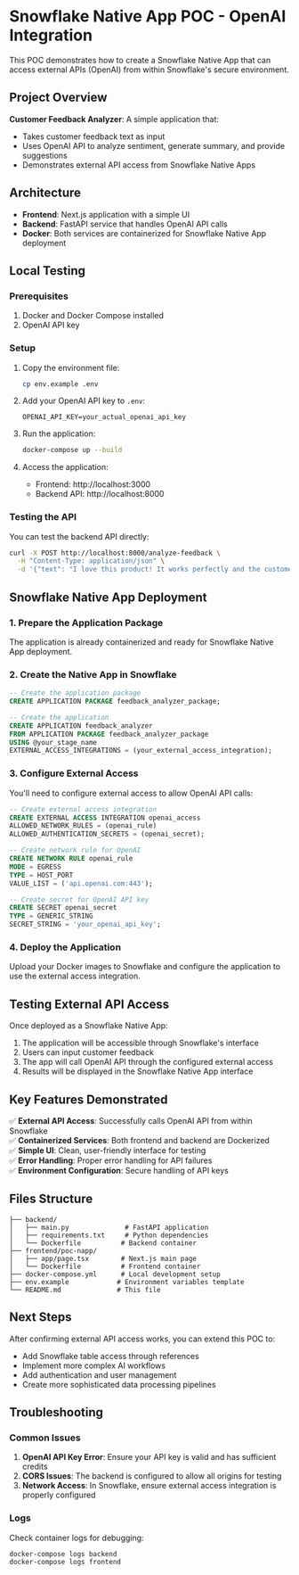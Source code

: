 # Snowflake Native App POC - OpenAI Integration

This POC demonstrates how to create a Snowflake Native App that can access external APIs (OpenAI) from within Snowflake's secure environment.

## Project Overview

**Customer Feedback Analyzer**: A simple application that:

- Takes customer feedback text as input
- Uses OpenAI API to analyze sentiment, generate summary, and provide suggestions
- Demonstrates external API access from Snowflake Native Apps

## Architecture

- **Frontend**: Next.js application with a simple UI
- **Backend**: FastAPI service that handles OpenAI API calls
- **Docker**: Both services are containerized for Snowflake Native App deployment

## Local Testing

### Prerequisites

1. Docker and Docker Compose installed
2. OpenAI API key

### Setup

1. Copy the environment file:

   ```bash
   cp env.example .env
   ```

2. Add your OpenAI API key to `.env`:

   ```
   OPENAI_API_KEY=your_actual_openai_api_key
   ```

3. Run the application:

   ```bash
   docker-compose up --build
   ```

4. Access the application:
   - Frontend: http://localhost:3000
   - Backend API: http://localhost:8000

### Testing the API

You can test the backend API directly:

```bash
curl -X POST http://localhost:8000/analyze-feedback \
  -H "Content-Type: application/json" \
  -d '{"text": "I love this product! It works perfectly and the customer service is amazing."}'
```

## Snowflake Native App Deployment

### 1. Prepare the Application Package

The application is already containerized and ready for Snowflake Native App deployment.

### 2. Create the Native App in Snowflake

```sql
-- Create the application package
CREATE APPLICATION PACKAGE feedback_analyzer_package;

-- Create the application
CREATE APPLICATION feedback_analyzer
FROM APPLICATION PACKAGE feedback_analyzer_package
USING @your_stage_name
EXTERNAL_ACCESS_INTEGRATIONS = (your_external_access_integration);
```

### 3. Configure External Access

You'll need to configure external access to allow OpenAI API calls:

```sql
-- Create external access integration
CREATE EXTERNAL ACCESS INTEGRATION openai_access
ALLOWED_NETWORK_RULES = (openai_rule)
ALLOWED_AUTHENTICATION_SECRETS = (openai_secret);

-- Create network rule for OpenAI
CREATE NETWORK RULE openai_rule
MODE = EGRESS
TYPE = HOST_PORT
VALUE_LIST = ('api.openai.com:443');

-- Create secret for OpenAI API key
CREATE SECRET openai_secret
TYPE = GENERIC_STRING
SECRET_STRING = 'your_openai_api_key';
```

### 4. Deploy the Application

Upload your Docker images to Snowflake and configure the application to use the external access integration.

## Testing External API Access

Once deployed as a Snowflake Native App:

1. The application will be accessible through Snowflake's interface
2. Users can input customer feedback
3. The app will call OpenAI API through the configured external access
4. Results will be displayed in the Snowflake Native App interface

## Key Features Demonstrated

✅ **External API Access**: Successfully calls OpenAI API from within Snowflake  
✅ **Containerized Services**: Both frontend and backend are Dockerized  
✅ **Simple UI**: Clean, user-friendly interface for testing  
✅ **Error Handling**: Proper error handling for API failures  
✅ **Environment Configuration**: Secure handling of API keys

## Files Structure

```
├── backend/
│   ├── main.py              # FastAPI application
│   ├── requirements.txt     # Python dependencies
│   └── Dockerfile          # Backend container
├── frontend/poc-napp/
│   ├── app/page.tsx        # Next.js main page
│   └── Dockerfile          # Frontend container
├── docker-compose.yml      # Local development setup
├── env.example            # Environment variables template
└── README.md              # This file
```

## Next Steps

After confirming external API access works, you can extend this POC to:

- Add Snowflake table access through references
- Implement more complex AI workflows
- Add authentication and user management
- Create more sophisticated data processing pipelines

## Troubleshooting

### Common Issues

1. **OpenAI API Key Error**: Ensure your API key is valid and has sufficient credits
2. **CORS Issues**: The backend is configured to allow all origins for testing
3. **Network Access**: In Snowflake, ensure external access integration is properly configured

### Logs

Check container logs for debugging:

```bash
docker-compose logs backend
docker-compose logs frontend
```
